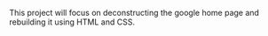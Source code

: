 This project will focus on deconstructing the google home page and rebuilding it using HTML and CSS. 